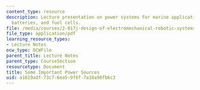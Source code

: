 ```yaml
---
content_type: resource
description: Lecture presentation on power systems for marine applications, fuel engines,
  batteries, and fuel cells.
file: /media/courses/2-017j-design-of-electromechanical-robotic-systems-fall-2009/a1619adf73c76ea59f6f7a18a98fb6c3_MIT2_017JF09_power.pdf
file_type: application/pdf
learning_resource_types:
- Lecture Notes
ocw_type: OCWFile
parent_title: Lecture Notes
parent_type: CourseSection
resourcetype: Document
title: Some Important Power Sources
uid: a1619adf-73c7-6ea5-9f6f-7a18a98fb6c3
---
```

